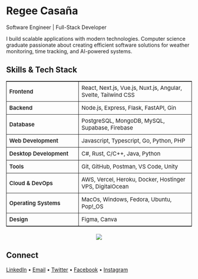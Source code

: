 # Regee Casaña

Software Engineer | Full-Stack Developer

I build scalable applications with modern technologies. Computer science graduate passionate about creating efficient software solutions for weather monitoring, time tracking, and AI-powered systems.

## Skills & Tech Stack

<table style="width: 100%; border: 1px solid; font-family: -apple-system, BlinkMacSystemFont, 'Segoe UI', Roboto, sans-serif;">
<tr>
<td style="padding: 7.5px; border-bottom: 1px solid; border-right: 1px solid; font-weight: 600; font-size: 15px; width: 180px;">Frontend</td>
<td style="padding: 7.5px; border-bottom: 1px solid; font-size: 15px;">React, Next.js, Vue.js, Nuxt.js, Angular, Svelte, Tailwind CSS</td>
</tr>
<tr>
<td style="padding: 7.5px; border-bottom: 1px solid; border-right: 1px solid;  font-weight: 600; font-size: 15px;">Backend</td>
<td style="padding: 7.5px; border-bottom: 1px solid; font-size: 15px;">Node.js, Express, Flask, FastAPI, Gin</td>
</tr>
<tr>
<td style="padding: 7.5px; border-bottom: 1px solid; border-right: 1px solid;  font-weight: 600; font-size: 15px;">Database</td>
<td style="padding: 7.5px; border-bottom: 1px solid; font-size: 15px;">PostgreSQL, MongoDB, MySQL, Supabase, Firebase</td>
</tr>
<tr>
<td style="padding: 7.5px; border-bottom: 1px solid; border-right: 1px solid;  font-weight: 600; font-size: 15px;">Web Development</td>
<td style="padding: 7.5px; border-bottom: 1px solid; font-size: 15px;">Javascript, Typescript, Go, Python, PHP</td>
</tr>
<tr>
<td style="padding: 7.5px; border-bottom: 1px solid; border-right: 1px solid;  font-weight: 600; font-size: 15px;">Desktop Development</td>
<td style="padding: 7.5px; border-bottom: 1px solid; font-size: 15px;">C#, Rust, C/C++, Java, Python</td>
</tr>
<tr>
<td style="padding: 7.5px; border-bottom: 1px solid; border-right: 1px solid;  font-weight: 600; font-size: 15px;">Tools</td>
<td style="padding: 7.5px; border-bottom: 1px solid; font-size: 15px;">Git, GitHub, Postman, VS Code, Unity</td>
</tr>
<tr>
<td style="padding: 7.5px; border-bottom: 1px solid; border-right: 1px solid;  font-weight: 600; font-size: 15px;">Cloud & DevOps</td>
<td style="padding: 7.5px; border-bottom: 1px solid; font-size: 15px;">AWS, Vercel, Heroku, Docker, Hostinger VPS, DigitalOcean</td>
</tr>
<tr>
<td style="padding: 7.5px; border-bottom: 1px solid; border-right: 1px solid;  font-weight: 600; font-size: 15px;">Operating Systems</td>
<td style="padding: 7.5px; border-bottom: 1px solid; font-size: 15px;">MacOs, Windows, Fedora, Ubuntu, Pop!_OS</td>
</tr>
<tr>
<td style="padding: 7.5px; font-weight: 600; font-size: 15px; border-right: 1px solid;  " >Design</td>
<td style="padding: 7.5px; font-size: 15px;">Figma, Canva</td>
</tr>
</table>

<div align="center" style="margin: 20px 0px">

<img src="https://skillicons.dev/icons?i=nextjs,react,vue,nuxtjs,angular,svelte,ts,js,python,go,php,nodejs,express,flask,fastapi,postgresql,mongodb,mysql,firebase,supabase,cs,rust,cpp,java,aws,vercel,heroku,docker,tailwind,unity,git,github,postman,vscode,figma" />

</div>

## Connect

[LinkedIn](https://linkedin.com/in/rekasa) • [Email](mailto:regeecasana57@gmail.com) • [Twitter](https://x.com/regeewashere) • [Facebook](https://facebook.com/rekasa7000) • [Instagram](https://instagram.com/rekasa7000)
